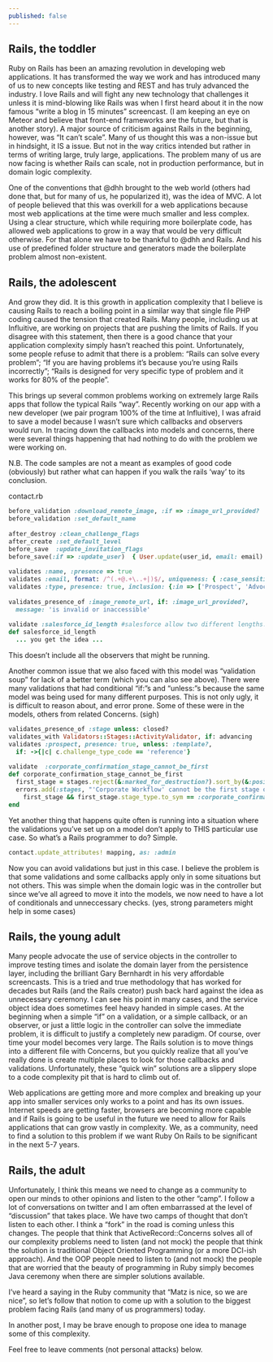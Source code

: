 ```yaml
---
published: false
---
```


## Rails, the toddler

Ruby on Rails has been an amazing revolution in developing web applications. It has transformed the way we work and has introduced many of us to new concepts like testing and REST and has truly advanced the industry. I love Rails and will fight any new technology that challenges it unless it is mind-blowing like Rails was when I first heard about it in the now famous “write a blog in 15 minutes” screencast. (I am keeping an eye on Meteor and believe that front-end frameworks are the future, but that is another story).
A major source of criticism against Rails in the beginning, however, was “It can’t scale”. Many of us thought this was a non-issue but in hindsight, it IS a issue. But not in the way critics intended but rather in terms of writing large, truly large, applications. The problem many of us are now facing is whether Rails can scale, not in production performance, but in domain logic complexity.

One of the conventions that @dhh brought to the web world (others had done that, but for many of us, he popularized it), was the idea of MVC. A lot of people believed that this was overkill for a web applications because most web applications at the time were much smaller and less complex. Using a clear structure, which while requiring more boilerplate code, has allowed web applications to grow in a way that would be very difficult otherwise. For that alone we have to be thankful to @dhh and Rails. And his use of predefined folder structure and generators made the boilerplate problem almost non-existent.

## Rails, the adolescent

And grow they did. It is this growth in application complexity that I believe is causing Rails to reach a boiling point in a similar way that single file PHP coding caused the tension that created Rails. Many people, including us at Influitive, are working on projects that are pushing the limits of Rails. If you disagree with this statement, then there is a good chance that your application complexity simply hasn’t reached this point. Unfortunately, some people refuse to admit that there is a problem: “Rails can solve every problem”; “If you are having problems it’s because you’re using Rails incorrectly”; “Rails is designed for very specific type of problem and it works for 80% of the people”.

This brings up several common problems working on extremely large Rails apps that follow the typical Rails “way”. Recently working on our app with a new developer (we pair program 100% of the time at Influitive), I was afraid to save a model because I wasn’t sure which callbacks and observers would run. In tracing down the callbacks into models and concerns, there were several things happening that had nothing to do with the problem we were working on.

N.B. The code samples are not a meant as examples of good code (obviously) but rather what can happen if you walk the rails ‘way’ to its conclusion.

contact.rb
```ruby
before_validation :download_remote_image, :if => :image_url_provided?
before_validation :set_default_name
 
after_destroy :clean_challenge_flags
after_create :set_default_level
before_save  :update_invitation_flags
before_save(:if => :update_user)  { User.update(user_id, email: email) }
 
validates :name, :presence => true
validates :email, format: /^(.+@.+\..+|)$/, uniqueness: { :case_sensitive => false }, presence: true
validates :type, presence: true, inclusion: {:in => ['Prospect', 'Advocate', 'Corporate']}
 
validates_presence_of :image_remote_url, if: :image_url_provided?,
  message: 'is invalid or inaccessible'
 
validate :salesforce_id_length #salesforce allow two different lengths. thanks salesforce!
def salesforce_id_length
  ... you get the idea ...
```

This doesn’t include all the observers that might be running.

Another common issue that we also faced with this model was “validation soup” for lack of a better term (which you can also see above). There were many validations that had conditional “if:”s and “unless:”s because the same model was being used for many different purposes. This is not only ugly, it is difficult to reason about, and error prone. Some of these were in the models, others from related Concerns. (sigh)

```ruby
validates_presence_of :stage unless: closed?
validates_with Validators::Stages::ActivityValidator, if: advancing
validates :prospect, presence: true, unless: :template?,
  if: ->{|c| c.challenge_type_code == 'reference'}
 
validate  :corporate_confirmation_stage_cannot_be_first
def corporate_confirmation_stage_cannot_be_first
  first_stage = stages.reject(&:marked_for_destruction?).sort_by(&:position).first
  errors.add(:stages, "'Corporate Workflow' cannot be the first stage of a challenge.") if
    first_stage && first_stage.stage_type.to_sym == :corporate_confirmation
end
```

Yet another thing that happens quite often is running into a situation where the validations you’ve set up on a model don’t apply to THIS particular use case. So what’s a Rails programmer to do? Simple.

```ruby
contact.update_attributes! mapping, as: :admin
```

Now you can avoid validations but just in this case. I believe the problem is that some validations and some callbacks apply only in some situations but not others. This was simple when the domain logic was in the controller but since we’ve all agreed to move it into the models, we now need to have a lot of conditionals and unneccessary checks. (yes, strong parameters might help in some cases)

## Rails, the young adult

Many people advocate the use of service objects in the controller to improve testing times and isolate the domain layer from the persistence layer, including the brilliant Gary Bernhardt in his very affordable screencasts. This is a tried and true methodology that has worked for decades but Rails (and the Rails creator) push back hard against the idea as unnecessary ceremony. I can see his point in many cases, and the service object idea does sometimes feel heavy handed in simple cases. At the beginning when a simple “if” on a validation, or a simple callback, or an observer, or just a little logic in the controller can solve the immediate problem, it is difficult to justify a completely new paradigm. Of course, over time your model becomes very large. The Rails solution is to move things into a different file with Concerns, but you quickly realize that all you’ve really done is create multiple places to look for those callbacks and validations. Unfortunately, these “quick win” solutions are a slippery slope to a code complexity pit that is hard to climb out of.

Web applications are getting more and more complex and breaking up your app into smaller services only works to a point and has its own issues. Internet speeds are getting faster, browsers are becoming more capable and if Rails is going to be useful in the future we need to allow for Rails applications that can grow vastly in complexity. We, as a community, need to find a solution to this problem if we want Ruby On Rails to be significant in the next 5-7 years.

## Rails, the adult

Unfortunately, I think this means we need to change as a community to open our minds to other opinions and listen to the other “camp”. I follow a lot of conversations on twitter and I am often embarrassed at the level of “discussion” that takes place. We have two camps of thought that don’t listen to each other. I think a “fork” in the road is coming unless this changes. The people that think that ActiveRecord::Concerns solves all of our complexity problems need to listen (and not mock) the people that think the solution is traditional Object Oriented Programming (or a more DCI-ish approach). And the OOP people need to listen to (and not mock) the people that are worried that the beauty of programming in Ruby simply becomes Java ceremony when there are simpler solutions available.

I’ve heard a saying in the Ruby community that “Matz is nice, so we are nice”, so let’s follow that notion to come up with a solution to the biggest problem facing Rails (and many of us programmers) today.

In another post, I may be brave enough to propose one idea to manage some of this complexity.

Feel free to leave comments (not personal attacks) below.
